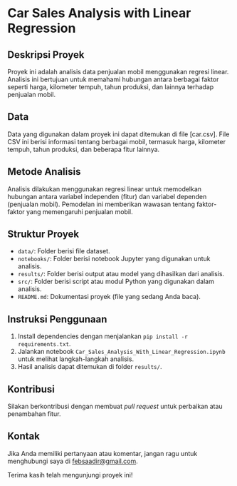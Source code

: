 # Car Sales Analysis with Linear Regression

## Deskripsi Proyek
Proyek ini adalah analisis data penjualan mobil menggunakan regresi linear. Analisis ini bertujuan untuk memahami hubungan antara berbagai faktor seperti harga, kilometer tempuh, tahun produksi, dan lainnya terhadap penjualan mobil.

## Data
Data yang digunakan dalam proyek ini dapat ditemukan di file [car.csv]. File CSV ini berisi informasi tentang berbagai mobil, termasuk harga, kilometer tempuh, tahun produksi, dan beberapa fitur lainnya.

## Metode Analisis
Analisis dilakukan menggunakan regresi linear untuk memodelkan hubungan antara variabel independen (fitur) dan variabel dependen (penjualan mobil). Pemodelan ini memberikan wawasan tentang faktor-faktor yang memengaruhi penjualan mobil.

## Struktur Proyek
- `data/`: Folder berisi file dataset.
- `notebooks/`: Folder berisi notebook Jupyter yang digunakan untuk analisis.
- `results/`: Folder berisi output atau model yang dihasilkan dari analisis.
- `src/`: Folder berisi script atau modul Python yang digunakan dalam analisis.
- `README.md`: Dokumentasi proyek (file yang sedang Anda baca).

## Instruksi Penggunaan
1. Install dependencies dengan menjalankan `pip install -r requirements.txt`.
2. Jalankan notebook `Car_Sales_Analysis_With_Linear_Regression.ipynb` untuk melihat langkah-langkah analisis.
3. Hasil analisis dapat ditemukan di folder `results/`.

## Kontribusi
Silakan berkontribusi dengan membuat _pull request_ untuk perbaikan atau penambahan fitur.

## Kontak
Jika Anda memiliki pertanyaan atau komentar, jangan ragu untuk menghubungi saya di [febsaadir@gmail.com](mailto:febsaadir@gmail.com).

Terima kasih telah mengunjungi proyek ini!
